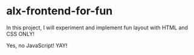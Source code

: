 # alx-frontend-for-fun

In this project, I will experiment and implement fun layout with HTML and CSS ONLY!

Yes, no JavaScript! YAY!
